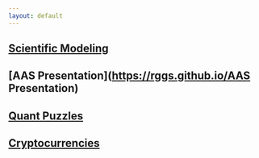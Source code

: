 ```yaml
---
layout: default
---
```


## [Scientific Modeling](https://rggs.github.io/modeling)  

## [AAS Presentation](https://rggs.github.io/AAS Presentation)  

## [Quant Puzzles](https://rggs.github.io/puzzles)  

## [Cryptocurrencies](https://rggs.github.io/crypto)  




